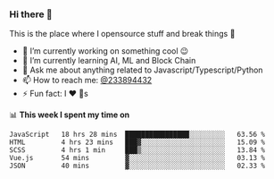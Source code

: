 ### Hi there 👋

<!--
**a233894432/a233894432** is a ✨ _special_ ✨ repository because its `README.md` (this file) appears on your GitHub profile.

Here are some ideas to get you started:

- 🔭 I’m currently working on ...
- 🌱 I’m currently learning ...
- 👯 I’m looking to collaborate on ...
- 🤔 I’m looking for help with ...
- 💬 Ask me about ...
- 📫 How to reach me: ...
- 😄 Pronouns: ...
- ⚡ Fun fact: ...
-->
 
 
This is the place where I opensource stuff and break things :rofl:

- 🔭 I’m currently working on something cool :wink:
- 🌱 I’m currently learning AI, ML and Block Chain
- 💬 Ask me about anything related to Javascript/Typescript/Python
- 📫 How to reach me: [@233894432](https://twitter.com/233894432)
- ⚡ Fun fact: I :heart: :dog:s

📊 **This week I spent my time on**
<!--START_SECTION:waka-->
```text
JavaScript   18 hrs 28 mins  ████████████████░░░░░░░░░   63.56 % 
HTML         4 hrs 23 mins   ███▓░░░░░░░░░░░░░░░░░░░░░   15.09 % 
SCSS         4 hrs 1 min     ███▒░░░░░░░░░░░░░░░░░░░░░   13.84 % 
Vue.js       54 mins         ▓░░░░░░░░░░░░░░░░░░░░░░░░   03.13 % 
JSON         40 mins         ▓░░░░░░░░░░░░░░░░░░░░░░░░   02.33 % 
```
<!--END_SECTION:waka-->

